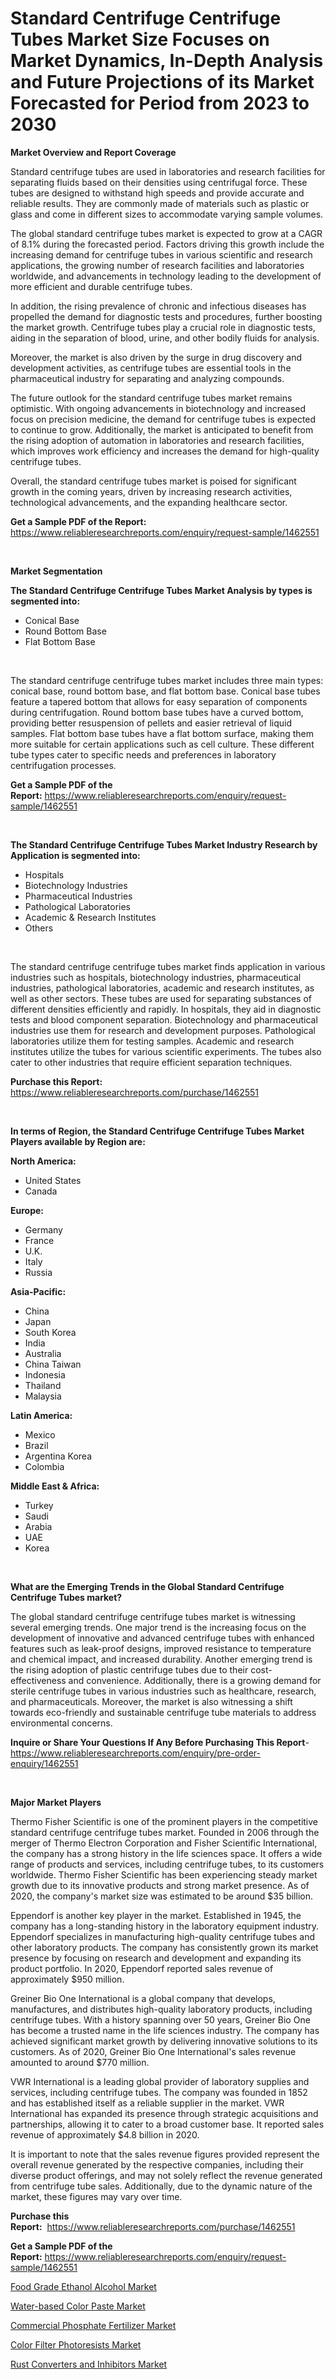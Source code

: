 <p><h1>Standard Centrifuge Centrifuge Tubes Market Size Focuses on Market Dynamics, In-Depth Analysis and Future Projections of its Market Forecasted for Period from 2023 to 2030</h1></p><p><strong>Market Overview and Report Coverage</strong></p>
<p><p>Standard centrifuge tubes are used in laboratories and research facilities for separating fluids based on their densities using centrifugal force. These tubes are designed to withstand high speeds and provide accurate and reliable results. They are commonly made of materials such as plastic or glass and come in different sizes to accommodate varying sample volumes.</p><p>The global standard centrifuge tubes market is expected to grow at a CAGR of 8.1% during the forecasted period. Factors driving this growth include the increasing demand for centrifuge tubes in various scientific and research applications, the growing number of research facilities and laboratories worldwide, and advancements in technology leading to the development of more efficient and durable centrifuge tubes.</p><p>In addition, the rising prevalence of chronic and infectious diseases has propelled the demand for diagnostic tests and procedures, further boosting the market growth. Centrifuge tubes play a crucial role in diagnostic tests, aiding in the separation of blood, urine, and other bodily fluids for analysis.</p><p>Moreover, the market is also driven by the surge in drug discovery and development activities, as centrifuge tubes are essential tools in the pharmaceutical industry for separating and analyzing compounds.</p><p>The future outlook for the standard centrifuge tubes market remains optimistic. With ongoing advancements in biotechnology and increased focus on precision medicine, the demand for centrifuge tubes is expected to continue to grow. Additionally, the market is anticipated to benefit from the rising adoption of automation in laboratories and research facilities, which improves work efficiency and increases the demand for high-quality centrifuge tubes.</p><p>Overall, the standard centrifuge tubes market is poised for significant growth in the coming years, driven by increasing research activities, technological advancements, and the expanding healthcare sector.</p></p>
<p><strong>Get a Sample PDF of the Report:</strong> <a href="https://www.reliableresearchreports.com/enquiry/request-sample/1462551">https://www.reliableresearchreports.com/enquiry/request-sample/1462551</a></p>
<p>&nbsp;</p>
<p><strong>Market Segmentation</strong></p>
<p><strong>The Standard Centrifuge Centrifuge Tubes Market Analysis by types is segmented into:</strong></p>
<p><ul><li>Conical Base</li><li>Round Bottom Base</li><li>Flat Bottom Base</li></ul></p>
<p>&nbsp;</p>
<p><p>The standard centrifuge centrifuge tubes market includes three main types: conical base, round bottom base, and flat bottom base. Conical base tubes feature a tapered bottom that allows for easy separation of components during centrifugation. Round bottom base tubes have a curved bottom, providing better resuspension of pellets and easier retrieval of liquid samples. Flat bottom base tubes have a flat bottom surface, making them more suitable for certain applications such as cell culture. These different tube types cater to specific needs and preferences in laboratory centrifugation processes.</p></p>
<p><strong>Get a Sample PDF of the Report:</strong>&nbsp;<a href="https://www.reliableresearchreports.com/enquiry/request-sample/1462551">https://www.reliableresearchreports.com/enquiry/request-sample/1462551</a></p>
<p>&nbsp;</p>
<p><strong>The Standard Centrifuge Centrifuge Tubes Market Industry Research by Application is segmented into:</strong></p>
<p><ul><li>Hospitals</li><li>Biotechnology Industries</li><li>Pharmaceutical Industries</li><li>Pathological Laboratories</li><li>Academic & Research Institutes</li><li>Others</li></ul></p>
<p>&nbsp;</p>
<p><p>The standard centrifuge centrifuge tubes market finds application in various industries such as hospitals, biotechnology industries, pharmaceutical industries, pathological laboratories, academic and research institutes, as well as other sectors. These tubes are used for separating substances of different densities efficiently and rapidly. In hospitals, they aid in diagnostic tests and blood component separation. Biotechnology and pharmaceutical industries use them for research and development purposes. Pathological laboratories utilize them for testing samples. Academic and research institutes utilize the tubes for various scientific experiments. The tubes also cater to other industries that require efficient separation techniques.</p></p>
<p><strong>Purchase this Report:</strong>&nbsp; <a href="https://www.reliableresearchreports.com/purchase/1462551">https://www.reliableresearchreports.com/purchase/1462551</a></p>
<p>&nbsp;</p>
<p><strong>In terms of Region, the Standard Centrifuge Centrifuge Tubes Market Players available by Region are:</strong></p>
<p>
    <p> <strong> North America: </strong>
        <ul>
            <li>United States</li>
            <li>Canada</li>
        </ul>
        </p> 
    <p> <strong> Europe: </strong>
        <ul>
            <li>Germany</li>
            <li>France</li>
            <li>U.K.</li>
            <li>Italy</li>
            <li>Russia</li>
        </ul>
        </p> 
    <p> <strong> Asia-Pacific: </strong>
        <ul>
            <li>China</li>
            <li>Japan</li>
            <li>South Korea</li>
            <li>India</li>
            <li>Australia</li>
            <li>China Taiwan</li>
            <li>Indonesia</li>
            <li>Thailand</li>
            <li>Malaysia</li>
        </ul>
        </p> 
    <p> <strong> Latin America: </strong>
        <ul>
            <li>Mexico</li>
            <li>Brazil</li>
            <li>Argentina Korea</li>
            <li>Colombia</li>
        </ul>
        </p> 
    <p> <strong> Middle East & Africa: </strong>
        <ul>
            <li>Turkey</li>
            <li>Saudi</li>
            <li>Arabia</li>
            <li>UAE</li>
            <li>Korea</li>
        </ul>
    </p>
    </p>
<p>&nbsp;</p>
<p><strong>What are the Emerging Trends in the Global Standard Centrifuge Centrifuge Tubes market?</strong></p>
<p><p>The global standard centrifuge centrifuge tubes market is witnessing several emerging trends. One major trend is the increasing focus on the development of innovative and advanced centrifuge tubes with enhanced features such as leak-proof designs, improved resistance to temperature and chemical impact, and increased durability. Another emerging trend is the rising adoption of plastic centrifuge tubes due to their cost-effectiveness and convenience. Additionally, there is a growing demand for sterile centrifuge tubes in various industries such as healthcare, research, and pharmaceuticals. Moreover, the market is also witnessing a shift towards eco-friendly and sustainable centrifuge tube materials to address environmental concerns.</p></p>
<p><strong>Inquire or Share Your Questions If Any Before Purchasing This Report</strong>- <a href="https://www.reliableresearchreports.com/enquiry/pre-order-enquiry/1462551">https://www.reliableresearchreports.com/enquiry/pre-order-enquiry/1462551</a></p>
<p>&nbsp;</p>
<p><strong>Major Market Players</strong></p>
<p><p>Thermo Fisher Scientific is one of the prominent players in the competitive standard centrifuge centrifuge tubes market. Founded in 2006 through the merger of Thermo Electron Corporation and Fisher Scientific International, the company has a strong history in the life sciences space. It offers a wide range of products and services, including centrifuge tubes, to its customers worldwide. Thermo Fisher Scientific has been experiencing steady market growth due to its innovative products and strong market presence. As of 2020, the company's market size was estimated to be around $35 billion.</p><p>Eppendorf is another key player in the market. Established in 1945, the company has a long-standing history in the laboratory equipment industry. Eppendorf specializes in manufacturing high-quality centrifuge tubes and other laboratory products. The company has consistently grown its market presence by focusing on research and development and expanding its product portfolio. In 2020, Eppendorf reported sales revenue of approximately $950 million.</p><p>Greiner Bio One International is a global company that develops, manufactures, and distributes high-quality laboratory products, including centrifuge tubes. With a history spanning over 50 years, Greiner Bio One has become a trusted name in the life sciences industry. The company has achieved significant market growth by delivering innovative solutions to its customers. As of 2020, Greiner Bio One International's sales revenue amounted to around $770 million.</p><p>VWR International is a leading global provider of laboratory supplies and services, including centrifuge tubes. The company was founded in 1852 and has established itself as a reliable supplier in the market. VWR International has expanded its presence through strategic acquisitions and partnerships, allowing it to cater to a broad customer base. It reported sales revenue of approximately $4.8 billion in 2020.</p><p>It is important to note that the sales revenue figures provided represent the overall revenue generated by the respective companies, including their diverse product offerings, and may not solely reflect the revenue generated from centrifuge tube sales. Additionally, due to the dynamic nature of the market, these figures may vary over time.</p></p>
<p><strong>Purchase this Report:</strong>&nbsp;&nbsp;<a href="https://www.reliableresearchreports.com/purchase/1462551">https://www.reliableresearchreports.com/purchase/1462551</a></p>
<p></p>
<p><strong>Get a Sample PDF of the Report:</strong>&nbsp;<a href="https://www.reliableresearchreports.com/enquiry/request-sample/1462551">https://www.reliableresearchreports.com/enquiry/request-sample/1462551</a></p>
<p><p><a href="https://github.com/Krish2023na/Market-Research-Report-List-1/blob/main/food-grade-ethanol-alcohol-market.md">Food Grade Ethanol Alcohol Market</a></p><p><a href="https://github.com/sofyaavrova/Market-Research-Report-List-1/blob/main/water-based-color-paste-market.md">Water-based Color Paste Market</a></p><p><a href="https://github.com/zebdakicsin/Market-Research-Report-List-1/blob/main/commercial-phosphate-fertilizer-market.md">Commercial Phosphate Fertilizer Market</a></p><p><a href="https://github.com/merzlyukov93/Market-Research-Report-List-1/blob/main/color-filter-photoresists-market.md">Color Filter Photoresists Market</a></p><p><a href="https://github.com/kholmovskayalyudmila/Market-Research-Report-List-1/blob/main/rust-converters-and-inhibitors-market.md">Rust Converters and Inhibitors Market</a></p></p>